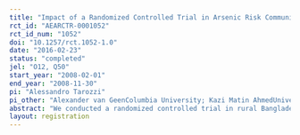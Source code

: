 ```yaml
---
title: "Impact of a Randomized Controlled Trial in Arsenic Risk Communication on Household Water-Source Choices in Bangladesh"
rct_id: "AEARCTR-0001052"
rct_id_num: "1052"
doi: "10.1257/rct.1052-1.0"
date: "2016-02-23"
status: "completed"
jel: "O12, Q50"
start_year: "2008-02-01"
end_year: "2008-11-30"
pi: "Alessandro Tarozzi"
pi_other: "Alexander van GeenColumbia University; Kazi Matin AhmedUniversity of Dhaka, Bangladesh; Soumya BalasubramanyaInternational Water Management Institute (IWMI), Sri Lanka; Alexander PfaffDuke University; Lori BennearDuke University"
abstract: "We conducted a randomized controlled trial in rural Bangladesh to examine how household drinking-water choices were affected by two different messages about risk from naturally occurring groundwater arsenic. Households in both randomized treatment arms were informed about the arsenic level in their well and whether that level was above or below the Bangladesh standard for arsenic. Households in one group of villages were encouraged to seek water from wells below the national standard. Households in the second group of villages received additional information explaining that lower-arsenic well water is always safer and these households were encouraged to seek water from wells with lower levels of arsenic, irrespective of the national standard. A simple model of household drinking-water choice indicates that the effect of the emphasis message is theoretically ambiguous. Empirically, we find that the richer message had a negative, but insignificant, effect on well-switching rates, but the estimates are sufficiently precise that we can rule out large positive effects. The main policy implication of this finding is that a one-time oral message conveying richer information on arsenic risks, while inexpensive and easily scalable, is unlikely to be successful in reducing exposure relative to the status-quo policy."
layout: registration
---
```


